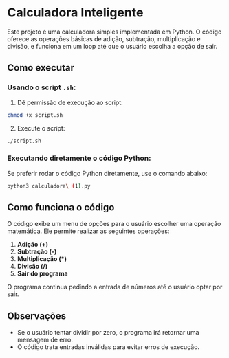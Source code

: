 # Calculadora Inteligente

Este projeto é uma calculadora simples implementada em Python. O código oferece as operações básicas de adição, subtração, multiplicação e divisão, e funciona em um loop até que o usuário escolha a opção de sair.

## Como executar

### Usando o script `.sh`:

1. Dê permissão de execução ao script:

```bash
chmod +x script.sh
```

2. Execute o script:

```bash
./script.sh
```

### Executando diretamente o código Python:

Se preferir rodar o código Python diretamente, use o comando abaixo:

```bash
python3 calculadora\ (1).py
```

## Como funciona o código

O código exibe um menu de opções para o usuário escolher uma operação matemática. Ele permite realizar as seguintes operações:

1. **Adição (+)**
2. **Subtração (-)**
3. **Multiplicação (*)**
4. **Divisão (/)**
5. **Sair do programa**

O programa continua pedindo a entrada de números até o usuário optar por sair.

## Observações

- Se o usuário tentar dividir por zero, o programa irá retornar uma mensagem de erro.
- O código trata entradas inválidas para evitar erros de execução.
